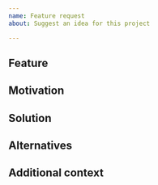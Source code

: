 ```yaml
---
name: Feature request
about: Suggest an idea for this project

---
```


## Feature
<!--
**Is your feature request related to a problem? Please describe.**
-->

## Motivation
<!--
A clear and concise description of what the problem is. Ex. I'm always frustrated when [...]
-->

## Solution
<!--
**Describe the solution you'd like**
A clear and concise description of what you want to happen.
-->

## Alternatives
<!--
**Describe alternatives you've considered**
A clear and concise description of any alternative solutions or features you've considered.
-->

## Additional context
<!--
**Additional context**
Add any other context or screenshots about the feature request here.
-->